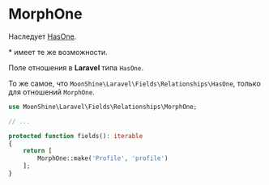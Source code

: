 # MorphOne

Наследует [HasOne](/docs/{{version}}/fields/has-one).

\* имеет те же возможности.

Поле отношения в **Laravel** типа `HasOne`.

То же самое, что `MoonShine\Laravel\Fields\Relationships\HasOne`, только для отношений `MorphOne`.

```php
use MoonShine\Laravel\Fields\Relationships\MorphOne;

// ...

protected function fields(): iterable
{
    return [
        MorphOne::make('Profile', 'profile')
    ];
}
```

